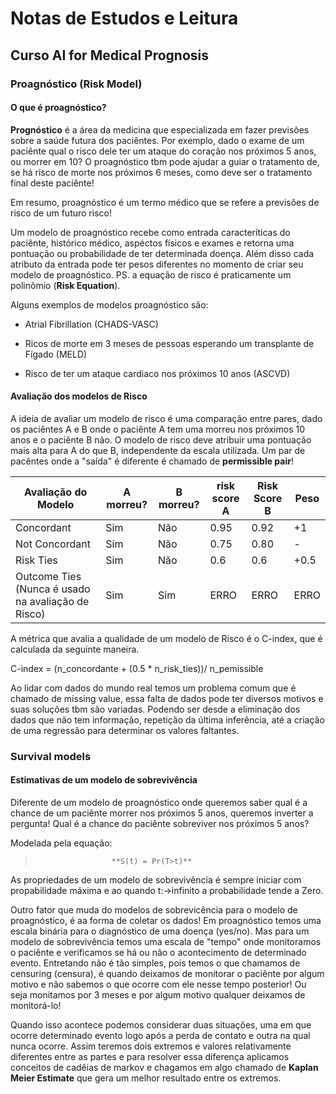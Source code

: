 # Notas de Estudos e Leitura

## Curso AI for Medical Prognosis

### Proagnóstico (Risk Model)

#### O que é proagnóstico?

**Prognóstico** é a área da medicina que especializada em fazer previsões sobre a saúde futura dos paciêntes. Por exemplo, dado o exame de um paciênte qual o risco dele ter um ataque do coração nos próximos 5 anos, ou morrer em 10? O proagnóstico tbm pode ajudar a guiar o tratamento de, se há risco de morte nos próximos 6 meses, como deve ser o tratamento final deste paciênte!

Em resumo, proagnóstico é um termo médico que se refere a previsões de risco de um futuro risco!

Um modelo de proagnóstico recebe como entrada caracteríticas do paciênte, histórico médico, aspéctos físicos e exames e retorna uma pontuação ou probabilidade de ter determinada doença. Além disso cada atributo da entrada pode ter pesos diferentes no momento de criar seu modelo de proagnóstico. PS. a equação de risco é praticamente um polinômio (**Risk Equation**).

Alguns exemplos de modelos proagnóstico são:

- Atrial Fibrillation (CHADS-VASC)

- Ricos de morte em 3 meses de pessoas esperando um transplante de Fígado (MELD)

- Risco de ter um ataque cardiaco nos próximos 10 anos (ASCVD)


#### Avaliação dos modelos de Risco

A ideia de avaliar um modelo de risco é uma comparação entre pares, dado os paciêntes A e B onde o paciênte A tem uma morreu nos próximos 10 anos e o paciênte B não. O modelo de risco deve atribuir uma pontuação mais alta para A do que B, independente da escala utilizada. Um par de pacêntes onde a "saída" é diferente é chamado de **permissible pair**!

| Avaliação do Modelo                                	| A morreu? 	| B morreu? 	| risk score A 	| Risk Score B 	| Peso 	|
|----------------------------------------------------	|-----------	|-----------	|--------------	|--------------	|------	|
| Concordant                                         	| Sim       	| Não       	| 0.95         	| 0.92         	| +1   	|
| Not Concordant                                     	| Sim       	| Não       	| 0.75         	| 0.80         	| -    	|
| Risk Ties                                          	| Sim       	| Não       	| 0.6          	| 0.6          	| +0.5 	|
| Outcome Ties (Nunca é usado na avaliação de Risco) 	| Sim       	| Sim       	| ERRO         	| ERRO         	| ERRO 	|

A métrica que avalia a qualidade de um modelo de Risco é o C-index, que é calculada da seguinte maneira.

C-index = (n_concordante + (0.5 * n_risk_ties))/ n_pemissible



Ao lidar com dados do mundo real temos um problema comum que é chamado de missing value, essa falta de dados pode ter diversos motivos e suas soluções tbm são variadas. Podendo ser desde a eliminação dos dados que não tem informação, repetição da última inferência, até a criação de uma regressão para determinar os valores faltantes.

### Survival models

#### Estimativas de um modelo de sobrevivência

Diferente de um modelo de proagnóstico onde queremos saber qual é a chance de um paciênte morrer nos próximos 5 anos, queremos inverter a pergunta! Qual é a chance do paciênte sobreviver nos próximos 5 anos?

Modelada pela equação:

>                      **S(t) = Pr(T>t)**

As propriedades de um modelo de sobrevivência é sempre iniciar com propabilidade máxima e ao quando t:->infinito a probabilidade tende a Zero. 

Outro fator que muda do modelos de sobrevicência para o modelo de proagnóstico, é aa forma de coletar os dados! Em proagnóstico temos uma escala binária para o diagnóstico de uma doença (yes/no). Mas para um modelo de sobrevivência temos uma escala de "tempo" onde monitoramos o paciênte e verificamos se há ou não o acontecimento de determinado evento. Entretando não é tão simples, pois temos o que chamamos de censuring (censura), é quando deixamos de monitorar o paciênte por algum motivo e não sabemos o que ocorre com ele nesse tempo posterior! Ou seja monitamos por 3 meses e por algum motivo qualquer deixamos de monitorá-lo!

Quando isso acontece podemos considerar duas situações, uma em que ocorre determinado evento logo após a perda de contato e outra na qual nunca ocorre. Assim teremos dois extremos e valores relativamente diferentes entre as partes e para resolver essa diferença aplicamos conceitos de cadêias de markov e chagamos em algo chamado de **Kaplan Meier Estimate** que gera um melhor resultado entre os extremos. 
